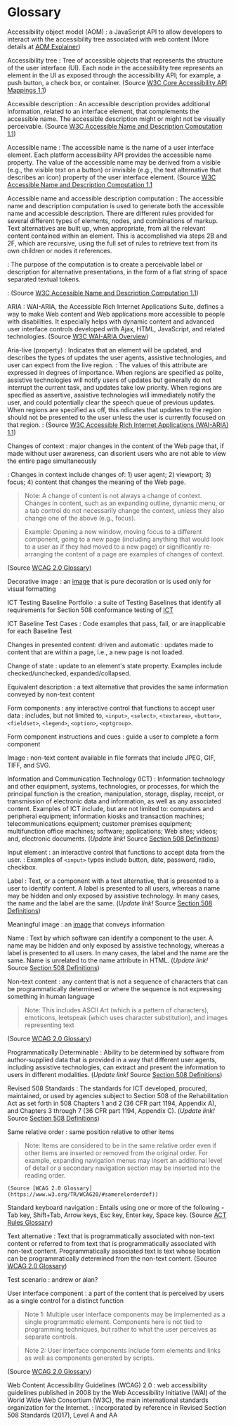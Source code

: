 # Glossary


Accessibility object model (AOM)
: a JavaScript API to allow developers to interact with the accessibility tree associated with web content (More details at [AOM Explainer](https://wicg.github.io/aom/explainer.html))

Accessibility tree
: Tree of accessible objects that represents the structure of the user interface (UI). Each node in the accessibility tree represents an element in the UI as exposed through the accessibility API; for example, a push button, a check box, or container. (Source [W3C Core Accessibility API Mappings 1.1](https://www.w3.org/TR/core-aam-1.1/#dfn-accessibility-tree))

Accessible description
: An accessible description provides additional information, related to an interface element, that complements the accessible name. The accessible description might or might not be visually perceivable. (Source [W3C Accessible Name and Description Computation 1.1](https://www.w3.org/TR/accname-1.1/#dfn-accessible-description))

Accessible name
: The accessible name is the name of a user interface element. Each platform accessibility API provides the accessible name property. The value of the accessible name may be derived from a visible (e.g., the visible text on a button) or invisible (e.g., the text alternative that describes an icon) property of the user interface element. (Source [W3C Accessible Name and Description Computation 1.1](https://www.w3.org/TR/accname-1.1/#dfn-accessible-name)

Accessible name and accessible description computation
: The accessible name and description computation is used to generate both the accessible name and accessible description. There are different rules provided for several different types of elements, nodes, and combinations of markup. Text alternatives are built up, when appropriate, from all the relevant content contained within an element. This is accomplished via steps 2B and 2F, which are recursive, using the full set of rules to retrieve text from its own children or nodes it references.

: The purpose of the computation is to create a perceivable label or description for alternative presentations, in the form of a flat string of space separated textual tokens.

: (Source [W3C Accessible Name and Description Computation 1.1](https://www.w3.org/TR/accname-1.1/#mapping_additional_nd))

ARIA
: WAI-ARIA, the Accessible Rich Internet Applications Suite, defines a way to make Web content and Web applications more accessible to people with disabilities. It especially helps with dynamic content and advanced user interface controls developed with Ajax, HTML, JavaScript, and related technologies. (Source [W3C WAI-ARIA Overview](https://www.w3.org/WAI/standards-guidelines/aria/))

Aria-live (property)
: Indicates that an element will be updated, and describes the types of updates the user agents, assistive technologies, and user can expect from the live region.
: The values of this attribute are expressed in degrees of importance. When regions are specified as polite, assistive technologies will notify users of updates but generally do not interrupt the current task, and updates take low priority. When regions are specified as assertive, assistive technologies will immediately notify the user, and could potentially clear the speech queue of previous updates. When regions are specified as off, this ndicates that updates to the region should not be presented to the user unless the user is currently focused on that region.
: (Source [W3C Accessible Rich Internet Applications (WAI-ARIA) 1.1](https://www.w3.org/TR/wai-aria-1.1/#aria-live))

Changes of context
: major changes in the content of the Web page that, if made without user awareness, can disorient users who are not able to view the entire page simultaneously

: Changes in context include changes of: 1) user agent; 2) viewport; 3) focus; 4) content that changes the meaning of the Web page.

  >Note: A change of content is not always a change of context. Changes in content, such as an expanding outline, dynamic menu, or a tab control do not necessarily change the context, unless they also change one of the above (e.g., focus).

  >Example: Opening a new window, moving focus to a different component, going to a new page (including anything that would look to a user as if they had moved to a new page) or significantly re-arranging the content of a page are examples of changes of context.

  (Source [WCAG 2.0 Glossary](https://www.w3.org/TR/WCAG20/#context-changedef))

Decorative image
: an [image](#image) that is pure decoration or is used only for visual formatting

ICT Testing Baseline Portfolio
: a suite of Testing Baselines that identify all requirements for Section 508 conformance testing of [ICT](#ict)

ICT Baseline Test Cases
: Code examples that pass, fail, or are inapplicable for each Baseline Test

Changes in presented content: driven and automatic
: updates made to content that are within a page, i.e., a new page is not loaded.

Change of state
: update to an element's state property. Examples include checked/unchecked, expanded/collapsed.

Equivalent description
: a text alternative that provides the same information conveyed by non-text content

Form components
: any interactive control that functions to accept user data 
: includes, but not limited to, `<input>`, `<select>`, `<textarea>`, `<button>`, `<fieldset>`, `<legend>`, `<option>`, `<optgroup>`.

Form component instructions and cues
: guide a user to complete a form component

<a id="image">Image</a>
: non-text content available in file formats that include JPEG, GIF, TIFF, and SVG.  

<a id="ict">Information and Communication Technology (ICT)</a>
: Information technology and other equipment, systems, technologies, or processes, for which the principal function is the creation, manipulation, storage, display, receipt, or transmission of electronic data and information, as well as any associated content. Examples of ICT include, but are not limited to: computers and peripheral equipment; information kiosks and transaction machines; telecommunications equipment; customer premises equipment; multifunction office machines; software; applications; Web sites; videos; and, electronic documents. (*Update link!* Source [Section 508 Definitions](https://beta.access-board.gov/ict/ch1e/#E103-Definitions))

Input element
: an interactive control that functions to accept data from the user. 
: Examples of `<input>` types include button, date, password, radio, checkbox.

Label
: Text, or a component with a text alternative, that is presented to a user to identify content. A label is presented to all users, whereas a name may be hidden and only exposed by assistive technology. In many cases, the name and the label are the same. (*Update link!* Source [Section 508 Definitions](https://beta.access-board.gov/ict/ch1e/#E103-Definitions))

Meaningful image
: an [image](#image) that conveys information

Name
: Text by which software can identify a component to the user. A name may be hidden and only exposed by assistive technology, whereas a label is presented to all users. In many cases, the label and the name are the same. Name is unrelated to the name attribute in HTML. (*Update link!* Source [Section 508 Definitions](https://beta.access-board.gov/ict/ch1e/#E103-Definitions))

Non-text content
: any content that is not a sequence of characters that can be programmatically determined or where the sequence is not expressing something in human language

  >Note: This includes ASCII Art (which is a pattern of characters), emoticons, leetspeak (which uses character substitution), and images representing text

  (Source [WCAG 2.0 Glossary](https://www.w3.org/TR/WCAG20/#non-text-contentdef))

Programmatically Determinable
: Ability to be determined by software from author-supplied data that is provided in a way that different user agents, including assistive technologies, can extract and present the information to users in different modalities. (*Update link!* Source [Section 508 Definitions](https://beta.access-board.gov/ict/ch1e/#E103-Definitions))

Revised 508 Standards
: The standards for ICT developed, procured, maintained, or used by agencies subject to Section 508 of the Rehabilitation Act as set forth in 508 Chapters 1 and 2 (36 CFR part 1194, Appendix A), and Chapters 3 through 7 (36 CFR part 1194, Appendix C). (*Update link!* Source [Section 508 Definitions](https://beta.access-board.gov/ict/ch1e/#E103-Definitions))

Same relative order
: same position relative to other items

  >Note: Items are considered to be in the same relative order even if other items are inserted or removed from the original order. For example, expanding navigation menus may insert an additional level of detail or a secondary navigation section may be inserted into the reading order.

    (Source [WCAG 2.0 Glossary](https://www.w3.org/TR/WCAG20/#samerelorderdef))

Standard keyboard navigation
: Entails using one or more of the following - Tab key, Shift+Tab, Arrow keys, Esc key, Enter key, Space key. (Source [ACT Rules Glossary](https://act-rules.github.io/glossary/#standard-keyboard-navigation))

Text alternative
  : Text that is programmatically associated with non-text content or referred to from text that is programmatically associated with non-text content. Programmatically associated text is text whose location can be programmatically determined from the non-text content. (Source [WCAG 2.0 Glossary](https://www.w3.org/TR/WCAG20/#text-altdef))

Test scenario
: andrew or alan?

User interface component
: a part of the content that is perceived by users as a single control for a distinct function

  >Note 1: Multiple user interface components may be implemented as a single programmatic element. Components here is not tied to programming techniques, but rather to what the user perceives as separate controls.

  >Note 2: User interface components include form elements and links as well as components generated by scripts.

  (Source [WCAG 2.0 Glossary](https://www.w3.org/TR/UNDERSTANDING-WCAG20/consistent-behavior-unpredictable-change.html#user-interface-componentdef))

Web Content Accessibility Guidelines (WCAG) 2.0
: web accessibility guidelines published in 2008 by the Web Accessibility Initiative (WAI) of the World Wide Web Consortium (W3C), the main international standards organization for the Internet. 
: Incorporated by reference in Revised Section 508 Standards (2017), Level A and AA

